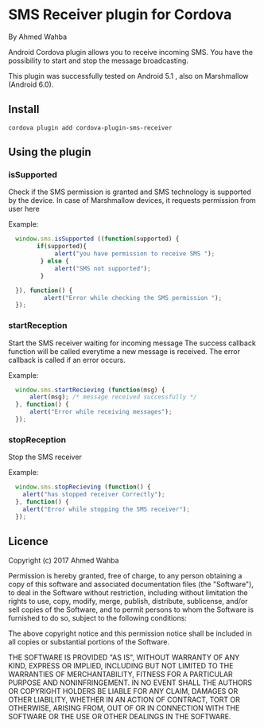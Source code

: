 SMS Receiver plugin for Cordova
===============================
By Ahmed Wahba

Android Cordova plugin allows you to receive incoming SMS. You have the possibility to start and stop the message broadcasting.

This plugin was successfully tested on Android 5.1 , also on Marshmallow (Android 6.0).

## Install  ##

	cordova plugin add cordova-plugin-sms-receiver


## Using the plugin ##

### isSupported ###
Check if the SMS permission is granted and  SMS technology is supported by the device. In case of Marshmallow devices, it requests permission from user here

Example:
```javascript
  window.sms.isSupported ((function(supported) {
        if(supported){
             alert("you have permission to receive SMS ");             
         } else {
             alert("SMS not supported");
         }

  }), function() {
          alert("Error while checking the SMS permission ");
  });     
```

### startReception ###
Start the SMS receiver waiting for incoming message
The success callback function will be called everytime a new message is received.
The error callback is called if an error occurs.

Example:
```javascript
  window.sms.startRecieving (function(msg) {
      alert(msg); /* message received successfully */
  }, function() {
      alert("Error while receiving messages");
  });
```

### stopReception ###
Stop the SMS receiver

Example:
```javascript
  window.sms.stopRecieving (function() {
    alert("has stopped receiver Correctly");
  }, function() {
    alert("Error while stopping the SMS receiver");
  });
```



## Licence ##


Copyright (c) 2017	Ahmed Wahba

Permission is hereby granted, free of charge, to any person obtaining a copy
of this software and associated documentation files (the "Software"), to deal
in the Software without restriction, including without limitation the rights
to use, copy, modify, merge, publish, distribute, sublicense, and/or sell
copies of the Software, and to permit persons to whom the Software is
furnished to do so, subject to the following conditions:

The above copyright notice and this permission notice shall be included in
all copies or substantial portions of the Software.

THE SOFTWARE IS PROVIDED "AS IS", WITHOUT WARRANTY OF ANY KIND, EXPRESS OR
IMPLIED, INCLUDING BUT NOT LIMITED TO THE WARRANTIES OF MERCHANTABILITY,
FITNESS FOR A PARTICULAR PURPOSE AND NONINFRINGEMENT. IN NO EVENT SHALL THE
AUTHORS OR COPYRIGHT HOLDERS BE LIABLE FOR ANY CLAIM, DAMAGES OR OTHER
LIABILITY, WHETHER IN AN ACTION OF CONTRACT, TORT OR OTHERWISE, ARISING FROM,
OUT OF OR IN CONNECTION WITH THE SOFTWARE OR THE USE OR OTHER DEALINGS IN
THE SOFTWARE.
